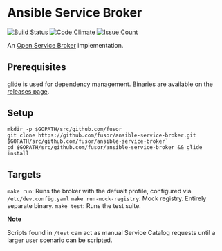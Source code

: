 # Ansible Service Broker
[![Build Status](https://travis-ci.org/fusor/ansible-service-broker.svg?branch=master)](https://travis-ci.org/fusor/ansible-service-broker)
[![Code Climate](https://codeclimate.com/github/fusor/ansible-service-broker/badges/gpa.svg)](https://codeclimate.com/github/fusor/ansible-service-broker)
[![Issue Count](https://codeclimate.com/github/fusor/ansible-service-broker/badges/issue_count.svg)](https://codeclimate.com/github/fusor/ansible-service-broker)

An [Open Service Broker](https://github.com/openservicebrokerapi/servicebroker) implementation.

## Prerequisites

[glide](https://glide.sh/) is used for dependency management. Binaries are available on the
[releases page](https://github.com/Masterminds/glide/releases).

## Setup

```
mkdir -p $GOPATH/src/github.com/fusor
git clone https://github.com/fusor/ansible-service-broker.git $GOPATH/src/github.com/fusor/ansible-service-broker`
cd $GOPATH/src/github.com/fusor/ansible-service-broker && glide install
```

## Targets

`make run`: Runs the broker with the defualt profile, configured via `/etc/dev.config.yaml`
`make run-mock-registry`: Mock registry. Entirely separate binary.
`make test`: Runs the test suite.

**Note**

Scripts found in `/test` can act as manual Service Catalog requests until a larger
user scenario can be scripted.
